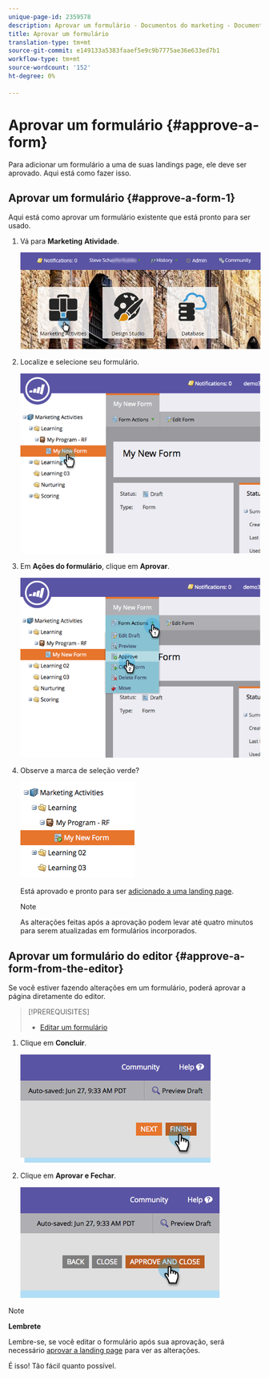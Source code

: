 ```yaml
---
unique-page-id: 2359578
description: Aprovar um formulário - Documentos do marketing - Documentação do produto
title: Aprovar um formulário
translation-type: tm+mt
source-git-commit: e149133a5383faaef5e9c9b7775ae36e633ed7b1
workflow-type: tm+mt
source-wordcount: '152'
ht-degree: 0%

---
```



# Aprovar um formulário {#approve-a-form}

Para adicionar um formulário a uma de suas landings page, ele deve ser aprovado. Aqui está como fazer isso.

## Aprovar um formulário {#approve-a-form-1}

Aqui está como aprovar um formulário existente que está pronto para ser usado.

1. Vá para **Marketing** **Atividade**.

   ![](assets/login-marketing-activities-7.png)

1. Localize e selecione seu formulário.

   ![](assets/image2014-9-15-17-3a49-3a40.png)

1. Em **Ações do formulário**, clique em **Aprovar**.

   ![](assets/image2014-9-15-17-3a49-3a47.png)

1. Observe a marca de seleção verde?

   ![](assets/image2014-9-15-17-3a50-3a2.png)

   Está aprovado e pronto para ser [adicionado a uma landing page](../../../../product-docs/demand-generation/landing-pages/understanding-landing-pages/approve-unapprove-or-delete-a-landing-page.md).

   >[!NOTE]
   >
   >As alterações feitas após a aprovação podem levar até quatro minutos para serem atualizadas em formulários incorporados.

## Aprovar um formulário do editor {#approve-a-form-from-the-editor}

Se você estiver fazendo alterações em um formulário, poderá aprovar a página diretamente do editor.

>[!PREREQUISITES]
>
>* [Editar um formulário](../../../../product-docs/demand-generation/forms/form-actions/edit-a-form.md)

>



1. Clique em **Concluir**.

   ![](assets/image2014-9-15-17-3a51-3a43.png)

1. Clique em **Aprovar e Fechar**.

   ![](assets/image2014-9-15-17-3a52-3a1.png)

>[!NOTE]
>
>**Lembrete**
>
>Lembre-se, se você editar o formulário após sua aprovação, será necessário [aprovar a landing page](../../../../product-docs/demand-generation/landing-pages/understanding-landing-pages/approve-unapprove-or-delete-a-landing-page.md) para ver as alterações.

É isso! Tão fácil quanto possível.